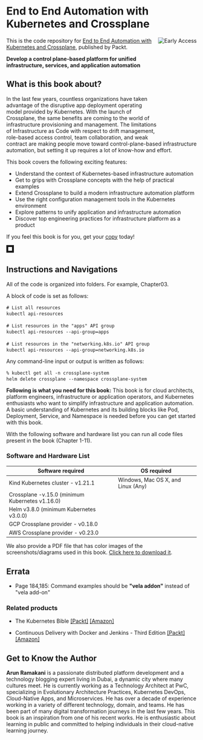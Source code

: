# End to End Automation with Kubernetes and Crossplane
<a href="https://www.packtpub.com/cloud-networking/end-to-end-automation-with-kubernetes-and-crossplane?utm_source=github&utm_medium=repository&utm_campaign=9781801811545"><img src="https://static.packt-cdn.com/products/9781801811545/cover/smaller" alt="Early Access" height="256px" align="right"></a>

This is the code repository for [End to End Automation with Kubernetes and Crossplane](https://www.packtpub.com/cloud-networking/end-to-end-automation-with-kubernetes-and-crossplane?utm_source=github&utm_medium=repository&utm_campaign=9781801811545), published by Packt.

**Develop a control plane-based platform for unified infrastructure, services, and application automation**

## What is this book about?
In the last few years, countless organizations have taken advantage of the disruptive app deployment operating model provided by Kubernetes. With the launch of Crossplane, the same benefits are coming to the world of infrastructure provisioning and management. The limitations of Infrastructure as Code with respect to drift management, role-based access control, team collaboration, and weak contract are making people move toward control-plane-based infrastructure automation, but setting it up requires a lot of know-how and effort. 

This book covers the following exciting features:
* Understand the context of Kubernetes-based infrastructure automation
* Get to grips with Crossplane concepts with the help of practical examples
* Extend Crossplane to build a modern infrastructure automation platform
* Use the right configuration management tools in the Kubernetes environment
* Explore patterns to unify application and infrastructure automation
* Discover top engineering practices for infrastructure platform as a product

If you feel this book is for you, get your [copy](https://www.amazon.com/dp/1801811547) today!

<a href="https://www.packtpub.com/?utm_source=github&utm_medium=banner&utm_campaign=GitHubBanner"><img src="https://raw.githubusercontent.com/PacktPublishing/GitHub/master/GitHub.png" 
alt="https://www.packtpub.com/" border="5" /></a>

## Instructions and Navigations
All of the code is organized into folders. For example, Chapter03.

A block of code is set as follows:
```
# List all resources
kubectl api-resources

# List resources in the "apps" API group
kubectl api-resources --api-group=apps

# List resources in the "networking.k8s.io" API group
kubectl api-resources --api-group=networking.k8s.io
```
Any command-line input or output is written as follows:
```
% kubectl get all -n crossplane-system
helm delete crossplane --namespace crossplane-system
```

**Following is what you need for this book:**
This book is for cloud architects, platform engineers, infrastructure or application operators, and Kubernetes enthusiasts who want to simplify infrastructure and application automation. A basic understanding of Kubernetes and its building blocks like Pod, Deployment, Service, and Namespace is needed before you can get started with this book.

With the following software and hardware list you can run all code files present in the book (Chapter 1-11).
### Software and Hardware List
| Software required | OS required |
| ------------------------------------ | ----------------------------------- |
| Kind Kubernetes cluster - v1.21.1 | Windows, Mac OS X, and Linux (Any) |
| Crossplane -v.15.0 (minimum Kubernetes v1.16.0) |  |
| Helm v3.8.0 (minimum Kubernetes v3.0.0) |  |
| GCP Crossplane provider - v0.18.0 |  |
| AWS Crossplane provider - v0.23.0 |  |

We also provide a PDF file that has color images of the screenshots/diagrams used in this book. [Click here to download it](https://packt.link/1j9JK).

<!-- 

-->
## Errata

* Page 184,185: Command examples should be **"vela addon"** instead of "vela add-on"

<!-- 

-->

### Related products
* The Kubernetes Bible [[Packt]](https://www.packtpub.com/product/the-kubernetes-bible/9781838827694?utm_source=github&utm_medium=repository&utm_campaign=9781838827694) [[Amazon]](https://www.amazon.com/dp/1838827692)

* Continuous Delivery with Docker and Jenkins - Third Edition [[Packt]](https://www.packtpub.com/product/continuous-delivery-with-docker-and-jenkins/9781803237480?utm_source=github&utm_medium=repository&utm_campaign=9781803237480) [[Amazon]](https://www.amazon.com/dp/1803237481)

## Get to Know the Author
**Arun Ramakani**
is a passionate distributed platform development and a technology blogging expert living in Dubai, a dynamic city where many cultures meet. He is currently working as a Technology Architect at PwC, specializing in Evolutionary Architecture Practices, Kubernetes DevOps, Cloud-Native Apps, and Microservices. He has over a decade of experience working in a variety of different technology, domain, and teams. He has been part of many digital transformation journeys in the last few years. This book is an inspiration from one of his recent works. He is enthusiastic about learning in public and committed to helping individuals in their cloud-native learning journey.


